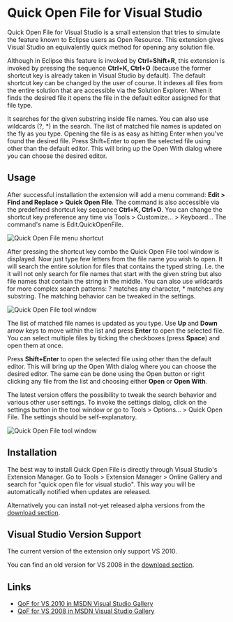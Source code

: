 Quick Open File for Visual Studio
=================================

Quick Open File for Visual Studio is a small extension that tries to simulate the feature known to Eclipse users as Open Resource. This extension gives Visual Studio an equivalently quick method for opening any solution file.

Although in Eclipse this feature is invoked by <b>Ctrl+Shift+R</b>, this extension is invoked by pressing the sequence <b>Ctrl+K, Ctrl+O</b> (because the former shortcut key is already taken in Visual Studio by default). The default shortcut key can be changed by the user of course. It indexes all files from the entire solution that are accessible via the Solution Explorer. When it finds the desired file it opens the file in the default editor assigned for that file type.

It searches for the given substring inside file names. You can also use wildcards (?, *) in the search. The list of matched file names is updated on the fly as you type. Opening the file is as easy as hitting Enter when you've found the desired file. Press Shift+Enter to open the selected file using other than the default editor. This will bring up the Open With dialog where you can choose the desired editor.

Usage
-----

After successful installation the extension will add a menu command: <b>Edit > Find and Replace > Quick Open File</b>. The command is also accessible via the predefined shortcut key sequence <b>Ctrl+K, Ctrl+O</b>. You can change the shortcut key preference any time via Tools > Customize... > Keyboard... The command's name is Edit.QuickOpenFile.

![Quick Open File menu shortcut](http://github.com/martinky/qof/raw/master/img/vsopen_menu_2010_fullres.png)

After pressing the shortcut key combo the Quick Open File tool window is displayed. Now just type few letters from the file name you wish to open. It will search the entire solution for files that contains the typed string. I.e. the it will not only search for file names that start with the given string but also file names that contain the string in the middle. You can also use wildcards for more complex search patterns: ? matches any character, * matches any substring. The matching behavior can be tweaked in the settings.

![Quick Open File tool window](http://github.com/martinky/qof/raw/master/img/vsopen_menu_2010_fullres.png)

The list of matched file names is updated as you type. Use <b>Up</b> and <b>Down</b> arrow keys to move within the list and press <b>Enter</b> to open the selected file. You can select multiple files by ticking the checkboxes (press <b>Space</b>) and open them at once.

Press <b>Shift+Enter</b> to open the selected file using other than the default editor. This will bring up the Open With dialog where you can choose the desired editor. The same can be done using the Open button or right clicking any file from the list and choosing either <b>Open</b> or <b>Open With</b>.

The latest version offers the possibility to tweak the search behavior and various other user settings. To invoke the settings dialog, click on the settings button in the tool window or go to Tools > Options... > Quick Open File. The settings should be self-explanatory.

![Quick Open File tool window](http://github.com/martinky/qof/raw/master/img/vsopen_settings_2010_fullres.png)

Installation
------------

The best way to install Quick Open File is directly through Visual Studio's Extension Manager. Go to Tools > Extension Manager > Online Gallery and search for "quick open file for visual studio". This way you will be automatically notified when updates are released.

Alternatively you can install not-yet released alpha versions from the [download section](https://github.com/martinky/qof/downloads).

Visual Studio Version Support
-----------------------------

The current version of the extension only support VS 2010.

You can find an old version for VS 2008 in the [download section](https://github.com/martinky/qof/downloads).

Links
-----

- [QoF for VS 2010 in MSDN Visual Studio Gallery](http://visualstudiogallery.msdn.microsoft.com/3eb2f230-2728-4d5f-b448-4c0b64154da7)
- [QoF for VS 2008 in MSDN Visual Studio Gallery](http://visualstudiogallery.msdn.microsoft.com/e4e906ee-2a2a-459b-85e8-df4b1c5666d1)